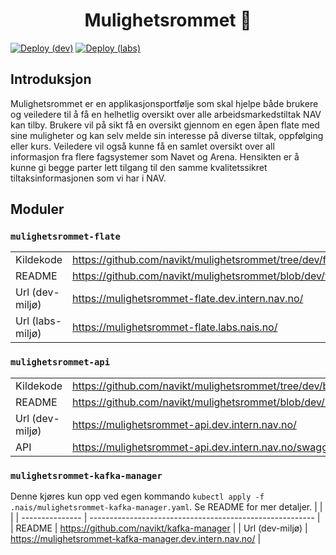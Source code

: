 <h1 align="center">Mulighetsrommet 🎯</h1>

[![Deploy (dev)](https://github.com/navikt/mulighetsrommet/actions/workflows/deploy-dev.yaml/badge.svg)](https://github.com/navikt/mulighetsrommet/actions/workflows/deploy-dev.yaml) [![Deploy (labs)](https://github.com/navikt/mulighetsrommet/actions/workflows/deploy-labs.yaml/badge.svg)](https://github.com/navikt/mulighetsrommet/actions/workflows/deploy-labs.yaml)

## Introduksjon

Mulighetsrommet er en applikasjonsportfølje som skal hjelpe både brukere og veiledere til å få en helhetlig oversikt over alle arbeidsmarkedstiltak NAV kan tilby. Brukere vil på sikt få en oversikt gjennom en egen åpen flate med sine muligheter og kan selv melde sin interesse på diverse tiltak, oppfølging eller kurs. Veiledere vil også kunne få en samlet oversikt over all informasjon fra flere fagsystemer som Navet og Arena. Hensikten er å kunne gi begge parter lett tilgang til den samme kvalitetssikret tiltaksinformasjonen som vi har i NAV.

## Moduler

### `mulighetsrommet-flate`

|                  |                                                                       |
| ---------------- | --------------------------------------------------------------------- |
| Kildekode        | https://github.com/navikt/mulighetsrommet/tree/dev/frontend           |
| README           | https://github.com/navikt/mulighetsrommet/blob/dev/frontend/README.md |
| Url (dev-miljø)  | https://mulighetsrommet-flate.dev.intern.nav.no/                      |
| Url (labs-miljø) | https://mulighetsrommet-flate.labs.nais.no/                           |

### `mulighetsrommet-api`

|                 |                                                                      |
| --------------- | -------------------------------------------------------------------- |
| Kildekode       | https://github.com/navikt/mulighetsrommet/tree/dev/backend           |
| README          | https://github.com/navikt/mulighetsrommet/blob/dev/backend/README.md |
| Url (dev-miljø) | https://mulighetsrommet-api.dev.intern.nav.no/                       |
| API             | https://mulighetsrommet-api.dev.intern.nav.no/swagger-ui             |

### `mulighetsrommet-kafka-manager`

Denne kjøres kun opp ved egen kommando `kubectl apply -f .nais/mulighetsrommet-kafka-manager.yaml`. Se README for mer detaljer.
| | |
| --------------- | -------------------------------------------------------- |
| README | https://github.com/navikt/kafka-manager |
| Url (dev-miljø) | https://mulighetsrommet-kafka-manager.dev.intern.nav.no/ |
